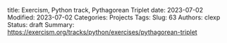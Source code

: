 title: Exercism, Python track, Pythagorean Triplet
date: 2023-07-02
Modified: 2023-07-02
Categories: Projects
Tags: 
Slug: 63
Authors: clexp
Status: draft
Summary: 
https://exercism.org/tracks/python/exercises/pythagorean-triplet
